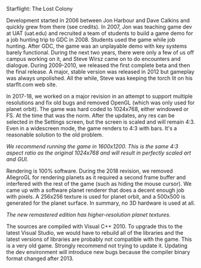 Starflight: The Lost Colony

Development started in 2006 between Jon Harbour and Dave Calkins and quickly grew from there (see credits). In 2007, Jon was teaching game dev at UAT (uat.edu) and recruited a team of students to build a game demo for a job hunting trip to GDC in 2008. Students used the game while job hunting. After GDC, the game was an unplayable demo with key systems barely functional. During the next two years, there were only a few of us off campus working on it, and Steve Wirsz came on to do encounters and dialogue. During 2009-2010, we released the first complete beta and then the final release. A major, stable version was released in 2012 but gameplay was always unpolished. All the while, Steve was keeping the torch lit on his starflt.com web site.

In 2017-18, we worked on a major revision in an attempt to support multiple resolutions and fix old bugs and removed OpenGL (which was only used for planet orbit). The game was hard coded to 1024x768, either windowed or FS. At the time that was the norm. After the updates, any res can be selected in the Settings screen, but the screen is scaled and will remain 4:3. Even in a widescreen mode, the game renders to 4:3 with bars. It's a reasonable solution to the old problem. 

*We recommend running the game in 1600x1200. This is the same 4:3 aspect ratio as the original 1024x768 and will result in perfectly scaled art and GUI.*

Rendering is 100% software. During the 2018 revision, we removed AllegroGL for rendering planets as it required a second frame buffer and interfered with the rest of the game (such as hiding the mouse cursor). We came up with a software planet renderer that does a decent enough job with pixels. A 256x256 texture is used for planet orbit, and a 500x500 is generated for the planet surface. In summary, no 3D hardware is used at all.

*The new remastered edition has higher-resolution planet textures.*

The sources are compiled with Visual C++ 2010. To upgrade this to the latest Visual Studio, we would have to rebuild all of the libraries and the latest versions of libraries are probably not compatible with the game. This is a very old game. Strongly recommend not trying to update it. Updating the dev environment will introduce new bugs because the compiler binary format changed after 2013.
